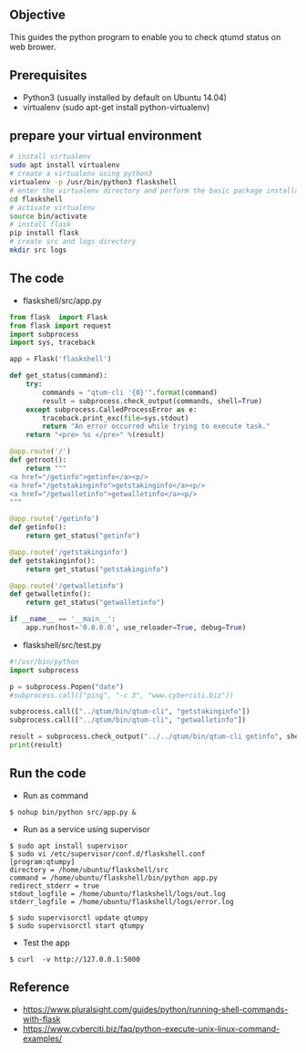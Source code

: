 ## Objective
This guides the python program to enable you to check qtumd status on web brower.

## Prerequisites
- Python3 (usually installed by default on Ubuntu 14.04)
- virtualenv (sudo apt-get install python-virtualenv)

## prepare your virtual environment
```bash
# install virtualenv
sudo apt install virtualenv
# create a virtualenv using python3 
virtualenv -p /usr/bin/python3 flaskshell 
# enter the virtualenv directory and perform the basic package installations and tasks 
cd flaskshell 
# activate virtualenv 
source bin/activate 
# install flask 
pip install flask 
# create src and logs directory 
mkdir src logs
```

## The code
- flaskshell/src/app.py
```python
from flask  import Flask
from flask import request
import subprocess
import sys, traceback

app = Flask('flaskshell')

def get_status(command):
    try:
        commands = "qtum-cli '{0}'".format(command)
        result = subprocess.check_output(commands, shell=True)
    except subprocess.CalledProcessError as e:
        traceback.print_exc(file=sys.stdout)
        return "An error occurred while trying to execute task."
    return "<pre> %s </pre>" %(result)

@app.route('/')
def getroot():
    return """
<a href="/getinfo">getinfo</a><p/>
<a href="/getstakinginfo">getstakinginfo</a><p/>
<a href="/getwalletinfo">getwalletinfo</a><p/>
"""

@app.route('/getinfo')
def getinfo():
    return get_status("getinfo")

@app.route('/getstakinginfo')
def getstakinginfo():
    return get_status("getstakinginfo")

@app.route('/getwalletinfo')
def getwalletinfo():
    return get_status("getwalletinfo")

if __name__ == '__main__':
    app.run(host='0.0.0.0', use_reloader=True, debug=True)
```

- flaskshell/src/test.py
```python
#!/usr/bin/python
import subprocess

p = subprocess.Popen("date")
#subprocess.call(["ping", "-c 3", "www.cyberciti.biz"])

subprocess.call(["../qtum/bin/qtum-cli", "getstakinginfo"])
subprocess.call(["../qtum/bin/qtum-cli", "getwalletinfo"])

result = subprocess.check_output("../../qtum/bin/qtum-cli getinfo", shell=True)
print(result)
```

## Run the code
- Run as command
```
$ nohup bin/python src/app.py &
```

- Run as a service using supervisor
```
$ sudo apt install supervisor
$ sudo vi /etc/supervisor/conf.d/flaskshell.conf
[program:qtumpy] 
directory = /home/ubuntu/flaskshell/src
command = /home/ubuntu/flaskshell/bin/python app.py
redirect_stderr = true
stdout_logfile = /home/ubuntu/flaskshell/logs/out.log
stderr_logfile = /home/ubuntu/flaskshell/logs/error.log

$ sudo supervisorctl update qtumpy 
$ sudo supervisorctl start qtumpy
```

- Test the app
```
$ curl  -v http://127.0.0.1:5000
```


## Reference
- https://www.pluralsight.com/guides/python/running-shell-commands-with-flask
- https://www.cyberciti.biz/faq/python-execute-unix-linux-command-examples/
